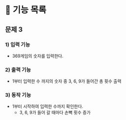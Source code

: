 # 🚀 기능 목록

## 문제 3

### 1) 입력 기능

- 369게임의 숫자를 입력한다.
    
### 2) 출력 기능

- 1부터 입력한 수 까지의 숫자 중 3, 6, 9가 들어간 총 횟수 출력

### 3) 동작 기능

- 1부터 시작하여 입력한 수까지 확인한다.
	- 3, 6, 9가 들어 갈 때마다 손뼉 횟수 증가